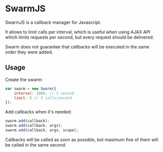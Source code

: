 SwarmJS
=======

SwarmJS is a callback manager for Javascript.

It allows to limit calls per interval, which is useful when using AJAX API which limits requests per second, but every request should be delivered.

Swarm does not guarantee that callbacks will be executed in the same order they were added.


Usage
-----

Create the swarm:

```js
var swarm = new Swarm({
    interval: 1000, // 1 second
    limit: 5 // 5 calls/second
});
```

Add callbacks when it's needed:

```js
swarm.add(callback);
swarm.add(callback, args);
swarm.add(callback, args, scope);
```

Callbacks will be called as soon as possible, but maximum five of them will be called in the same second.
